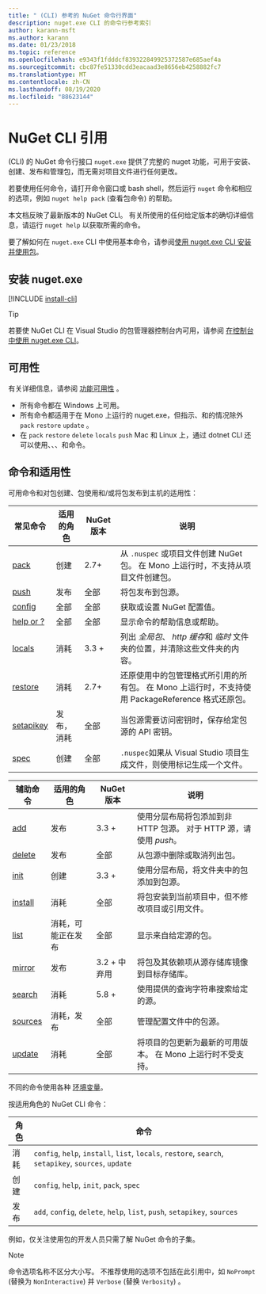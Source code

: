 ```yaml
---
title: " (CLI) 参考的 NuGet 命令行界面"
description: nuget.exe CLI 的命令行参考索引
author: karann-msft
ms.author: karann
ms.date: 01/23/2018
ms.topic: reference
ms.openlocfilehash: e9343f1fdddcf839322849925372587e685aef4a
ms.sourcegitcommit: cbc87fe51330cdd3eacaad3e8656eb4258882fc7
ms.translationtype: MT
ms.contentlocale: zh-CN
ms.lasthandoff: 08/19/2020
ms.locfileid: "88623144"
---
```

# <a name="nuget-cli-reference"></a>NuGet CLI 引用

 (CLI) 的 NuGet 命令行接口 `nuget.exe` 提供了完整的 nuget 功能，可用于安装、创建、发布和管理包，而无需对项目文件进行任何更改。

若要使用任何命令，请打开命令窗口或 bash shell，然后运行 `nuget` 命令和相应的选项，例如 `nuget help pack` (查看包命令) 的帮助。

本文档反映了最新版本的 NuGet CLI。 有关所使用的任何给定版本的确切详细信息，请运行 `nuget help` 以获取所需的命令。

要了解如何在 `nuget.exe` CLI 中使用基本命令，请参阅[使用 nuget.exe CLI 安装并使用包](../consume-packages/install-use-packages-nuget-cli.md)。

## <a name="installing-nugetexe"></a>安装 nuget.exe

[!INCLUDE [install-cli](../includes/install-cli.md)]

> [!Tip]
> 若要使 NuGet CLI 在 Visual Studio 的包管理器控制台内可用，请参阅 [在控制台中使用 nuget.exe CLI](../consume-packages/install-use-packages-powershell.md#use-the-nugetexe-cli-in-the-console)。

## <a name="availability"></a>可用性

有关详细信息，请参阅 [功能可用性](../install-nuget-client-tools.md#feature-availability) 。

- 所有命令都在 Windows 上可用。
- 所有命令都适用于在 Mono 上运行的 nuget.exe，但指示、和的情况除外 `pack` `restore` `update` 。
- 在 `pack` `restore` `delete` `locals` `push` Mac 和 Linux 上，通过 dotnet CLI 还可以使用、、、和命令。

## <a name="commands-and-applicability"></a>命令和适用性

可用命令和对包创建、包使用和/或将包发布到主机的适用性：

| 常见命令 | 适用的角色 | NuGet 版本 | 说明 |
| --- | --- | --- | --- |
| [pack](cli-reference/cli-ref-pack.md) | 创建 | 2.7+ | 从 `.nuspec` 或项目文件创建 NuGet 包。 在 Mono 上运行时，不支持从项目文件创建包。 |
| [push](cli-reference/cli-ref-push.md) | 发布 | 全部 | 将包发布到包源。 |
| [config](cli-reference/cli-ref-config.md) | 全部 | 全部 | 获取或设置 NuGet 配置值。 |
| [help or ?](cli-reference/cli-ref-help.md) | 全部 | 全部 | 显示命令的帮助信息或帮助。 |
| [locals](cli-reference/cli-ref-locals.md) | 消耗 | 3.3 + | 列出 *全局包*、 *http 缓存*和 *临时* 文件夹的位置，并清除这些文件夹的内容。 |
| [restore](cli-reference/cli-ref-restore.md) | 消耗 | 2.7+ | 还原使用中的包管理格式所引用的所有包。 在 Mono 上运行时，不支持使用 PackageReference 格式还原包。 |
| [setapikey](cli-reference/cli-ref-setapikey.md) | 发布，消耗 | 全部 | 当包源需要访问密钥时，保存给定包源的 API 密钥。 |
| [spec](cli-reference/cli-ref-spec.md) | 创建 | 全部 | `.nuspec`如果从 Visual Studio 项目生成文件，则使用标记生成一个文件。 |

| 辅助命令 | 适用的角色 | NuGet 版本 | 说明 |
| --- | --- | --- | --- |
| [add](cli-reference/cli-ref-add.md) | 发布 | 3.3 + | 使用分层布局将包添加到非 HTTP 包源。 对于 HTTP 源，请使用 *push*。 |
| [delete](cli-reference/cli-ref-delete.md) | 发布 | 全部 | 从包源中删除或取消列出包。 |
| [init](cli-reference/cli-ref-init.md) | 创建 | 3.3 + | 使用分层布局，将文件夹中的包添加到包源。 |
| [install](cli-reference/cli-ref-install.md) | 消耗 | 全部 | 将包安装到当前项目中，但不修改项目或引用文件。 |
| [list](cli-reference/cli-ref-list.md) | 消耗，可能正在发布 | 全部 | 显示来自给定源的包。 |
| [mirror](cli-reference/cli-ref-mirror.md) | 发布 | 3.2 + 中弃用 | 将包及其依赖项从源存储库镜像到目标存储库。 |
| [search](cli-reference/cli-ref-search.md) | 消耗 | 5.8 + | 使用提供的查询字符串搜索给定的源。 |
| [sources](cli-reference/cli-ref-sources.md) | 消耗，发布 | 全部 | 管理配置文件中的包源。 |
| [update](cli-reference/cli-ref-update.md) | 消耗 | 全部 | 将项目的包更新为最新的可用版本。 在 Mono 上运行时不受支持。 |

不同的命令使用各种 [环境变量](cli-reference/cli-ref-environment-variables.md)。

按适用角色的 NuGet CLI 命令：

| 角色 | 命令 |
| --- | --- |
| 消耗 | `config`, `help`, `install`, `list`, `locals`, `restore`, `search`, `setapikey`, `sources`, `update` |
| 创建 | `config`, `help`, `init`, `pack`, `spec` |
| 发布 | `add`, `config`, `delete`, `help`, `list`, `push`, `setapikey`, `sources` |

例如，仅关注使用包的开发人员只需了解 NuGet 命令的子集。

> [!Note]
> 命令选项名称不区分大小写。 不推荐使用的选项不包括在此引用中，如 `NoPrompt` (替换为 `NonInteractive`) 并 `Verbose` (替换 `Verbosity`) 。
